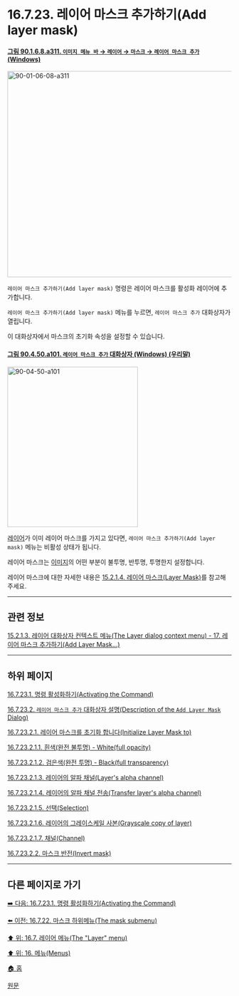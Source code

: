 # 16.7.23. 레이어 마스크 추가하기(Add layer mask)

<a id="90-01-06-08-a311"></a>

#### [그림 90.1.6.8.a311. `이미지 메뉴 바` → `레이어` → `마스크` → `레이어 마스크 추가` (Windows)](./90-01-06-08-mask.md#90-01-06-08-a311)
<img width="599" height="463" alt="90-01-06-08-a311" src="https://github.com/user-attachments/assets/8269d7c3-2ab7-46d8-80cd-b3e5439b7cae" />

`레이어 마스크 추가하기(Add layer mask)` 명령은 레이어 마스크를 활성화 레이어에 추가합니다.

`레이어 마스크 추가하기(Add layer mask)` 메뉴를 누르면, `레이어 마스크 추가` 대화상자가 열립니다.

이 대화상자에서 마스크의 초기화 속성을 설정할 수 있습니다.

<a id="90-04-50-a101"></a>

#### [그림 90.4.50.a101. `레이어 마스크 추가` 대화상자 (Windows) (우리말)](./90-04-0050-add_layer_mask.md#90-04-50-a101)
<img width="293" height="360" alt="90-04-50-a101" src="https://github.com/wonder13662/gimp/assets/15767104/0d4accd8-02e8-401e-af08-5d0a15d0e8fe" />

[레이어](./19-glossaryx-layer.md)가 이미 레이어 마스크를 가지고 있다면, `레이어 마스크 추가하기(Add layer mask)` 메뉴는 비활성 상태가 됩니다.

레이어 마스크는 [이미지](./19-glossaryx-image.md)의 어떤 부분이 불투명, 반투명, 투명한지 설정합니다.

레이어 마스크에 대한 자세한 내용은 [15.2.1.4. 레이어 마스크(Layer Mask)](./15-02-01-04-00-layer_mask.md)를 참고해주세요.

***

## 관련 정보

[15.2.1.3. 레이어 대화상자 컨텍스트 메뉴(The Layer dialog context menu) - 17. 레이어 마스크 추가하기(Add Layer Mask…)](./15-02-01-03-the_layer_dialog_context_menu.md#15-02-01-03-s17)

***

## 하위 페이지

[16.7.23.1. 명령 활성화하기(Activating the Command)](./16-07-23-01-activating_the_command.md)

[16.7.23.2. `레이어 마스크 추가` 대화상자 설명(Description of the `Add Layer Mask` Dialog)](./16-07-23-02-00-description_of_the_add_layer_mask_dialog.md)

[16.7.23.2.1. 레이어 마스크를 초기화 합니다(Initialize Layer Mask to)](./16-07-23-02-01-00-initialize_layer_mask_to.md)

[16.7.23.2.1.1. 흰색(완전 불투명) - White(full opacity)](./16-07-23-02-01-01-white.md)

[16.7.23.2.1.2. 검은색(완전 투명) - Black(full transparency)](./16-07-23-02-01-02-black.md)

[16.7.23.2.1.3. 레이어의 알파 채널(Layer's alpha channel)](./16-07-23-02-01-03-layer_alpha_channel.md)

[16.7.23.2.1.4. 레이어의 알파 채널 전송(Transfer layer's alpha channel)](./16-07-23-02-01-04-transfer_layer_alpha_channel.md)

[16.7.23.2.1.5. 선택(Selection)](./16-07-23-02-01-05-selection.md)

[16.7.23.2.1.6. 레이어의 그레이스케일 사본(Grayscale copy of layer)](./16-07-23-02-01-06-grayscale_copy_of_layer.md)

[16.7.23.2.1.7. 채널(Channel)](./16-07-23-02-01-07-channel.md)

[16.7.23.2.2. 마스크 반전(Invert mask)](./16-07-23-02-02-invert_mask.md)

***

## 다른 페이지로 가기

[➡️ 다음: 16.7.23.1. 명령 활성화하기(Activating the Command)](./16-07-23-01-activating_the_command.md)

[⬅️ 이전: 16.7.22. 마스크 하위메뉴(The mask submenu)](./16-07-22-the-mask-submenu.md)

[⬆️ 위: 16.7. 레이어 메뉴(The "Layer" menu)](./16-07-00-the-layer-menu.md)

[⬆️ 위: 16. 메뉴(Menus)](./16-00-menus.md)

[🏠 홈](./00-home.md)

[원문](https://docs.gimp.org/2.10/ko/gimp-layer-mask-add.html)